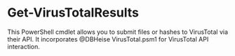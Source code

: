 # Get-VirusTotalResults
This PowerShell cmdlet allows you to submit files or hashes to VirusTotal via their API.  It incorporates @DBHeise VirusTotal.psm1 for VirusTotal API interaction.
